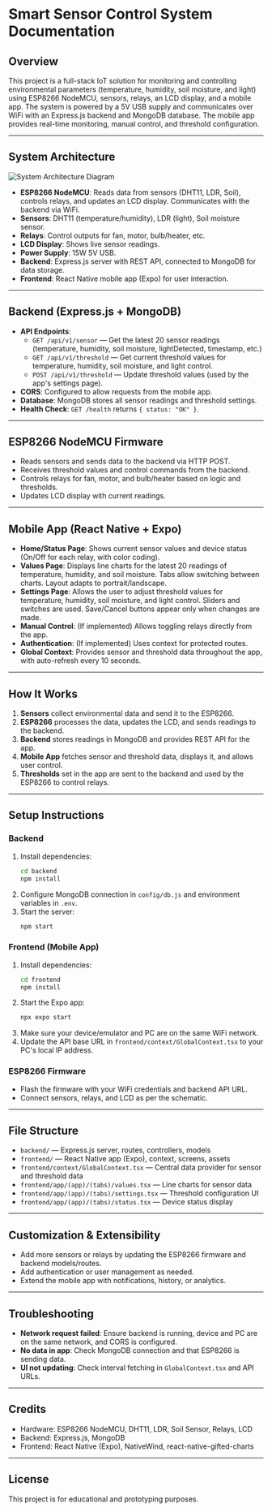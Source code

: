 # Smart Sensor Control System Documentation

## Overview
This project is a full-stack IoT solution for monitoring and controlling environmental parameters (temperature, humidity, soil moisture, and light) using ESP8266 NodeMCU, sensors, relays, an LCD display, and a mobile app. The system is powered by a 5V USB supply and communicates over WiFi with an Express.js backend and MongoDB database. The mobile app provides real-time monitoring, manual control, and threshold configuration.

---

## System Architecture

![System Architecture Diagram](./assets/images/architecture.png)

- **ESP8266 NodeMCU**: Reads data from sensors (DHT11, LDR, Soil), controls relays, and updates an LCD display. Communicates with the backend via WiFi.
- **Sensors**: DHT11 (temperature/humidity), LDR (light), Soil moisture sensor.
- **Relays**: Control outputs for fan, motor, bulb/heater, etc.
- **LCD Display**: Shows live sensor readings.
- **Power Supply**: 15W 5V USB.
- **Backend**: Express.js server with REST API, connected to MongoDB for data storage.
- **Frontend**: React Native mobile app (Expo) for user interaction.

---

## Backend (Express.js + MongoDB)
- **API Endpoints**:
  - `GET /api/v1/sensor` — Get the latest 20 sensor readings (temperature, humidity, soil moisture, lightDetected, timestamp, etc.)
  - `GET /api/v1/threshold` — Get current threshold values for temperature, humidity, soil moisture, and light control.
  - `POST /api/v1/threshold` — Update threshold values (used by the app's settings page).
- **CORS**: Configured to allow requests from the mobile app.
- **Database**: MongoDB stores all sensor readings and threshold settings.
- **Health Check**: `GET /health` returns `{ status: "OK" }`.

---

## ESP8266 NodeMCU Firmware
- Reads sensors and sends data to the backend via HTTP POST.
- Receives threshold values and control commands from the backend.
- Controls relays for fan, motor, and bulb/heater based on logic and thresholds.
- Updates LCD display with current readings.

---

## Mobile App (React Native + Expo)
- **Home/Status Page**: Shows current sensor values and device status (On/Off for each relay, with color coding).
- **Values Page**: Displays line charts for the latest 20 readings of temperature, humidity, and soil moisture. Tabs allow switching between charts. Layout adapts to portrait/landscape.
- **Settings Page**: Allows the user to adjust threshold values for temperature, humidity, soil moisture, and light control. Sliders and switches are used. Save/Cancel buttons appear only when changes are made.
- **Manual Control**: (If implemented) Allows toggling relays directly from the app.
- **Authentication**: (If implemented) Uses context for protected routes.
- **Global Context**: Provides sensor and threshold data throughout the app, with auto-refresh every 10 seconds.

---

## How It Works
1. **Sensors** collect environmental data and send it to the ESP8266.
2. **ESP8266** processes the data, updates the LCD, and sends readings to the backend.
3. **Backend** stores readings in MongoDB and provides REST API for the app.
4. **Mobile App** fetches sensor and threshold data, displays it, and allows user control.
5. **Thresholds** set in the app are sent to the backend and used by the ESP8266 to control relays.

---

## Setup Instructions

### Backend
1. Install dependencies:
   ```sh
   cd backend
   npm install
   ```
2. Configure MongoDB connection in `config/db.js` and environment variables in `.env`.
3. Start the server:
   ```sh
   npm start
   ```

### Frontend (Mobile App)
1. Install dependencies:
   ```sh
   cd frontend
   npm install
   ```
2. Start the Expo app:
   ```sh
   npx expo start
   ```
3. Make sure your device/emulator and PC are on the same WiFi network.
4. Update the API base URL in `frontend/context/GlobalContext.tsx` to your PC's local IP address.

### ESP8266 Firmware
- Flash the firmware with your WiFi credentials and backend API URL.
- Connect sensors, relays, and LCD as per the schematic.

---

## File Structure
- `backend/` — Express.js server, routes, controllers, models
- `frontend/` — React Native app (Expo), context, screens, assets
- `frontend/context/GlobalContext.tsx` — Central data provider for sensor and threshold data
- `frontend/app/(app)/(tabs)/values.tsx` — Line charts for sensor data
- `frontend/app/(app)/(tabs)/settings.tsx` — Threshold configuration UI
- `frontend/app/(app)/(tabs)/status.tsx` — Device status display

---

## Customization & Extensibility
- Add more sensors or relays by updating the ESP8266 firmware and backend models/routes.
- Add authentication or user management as needed.
- Extend the mobile app with notifications, history, or analytics.

---

## Troubleshooting
- **Network request failed**: Ensure backend is running, device and PC are on the same network, and CORS is configured.
- **No data in app**: Check MongoDB connection and that ESP8266 is sending data.
- **UI not updating**: Check interval fetching in `GlobalContext.tsx` and API URLs.

---

## Credits
- Hardware: ESP8266 NodeMCU, DHT11, LDR, Soil Sensor, Relays, LCD
- Backend: Express.js, MongoDB
- Frontend: React Native (Expo), NativeWind, react-native-gifted-charts

---

## License
This project is for educational and prototyping purposes.
